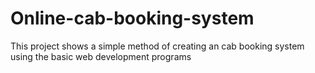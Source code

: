# Online-cab-booking-system
This project shows a simple method of creating an cab booking system using the basic web development programs
